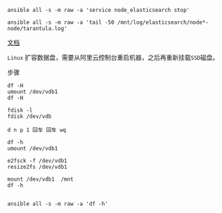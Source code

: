 ```
ansible all -s -m raw -a 'service node_elasticsearch stop'

ansible all -s -m raw -a 'tail -50 /mnt/log/elasticsearch/node*-node/tarantula.log'
```

[文档](https://help.aliyun.com/document_detail/25452.html?spm=5176.2020520101.0.0.6029e411FEqeGg)

`Linux` 扩容数据盘，需要从阿里云控制台重启机器，之后再重新挂载`SSD`磁盘。

步骤

```
df -H
umount /dev/vdb1
df -H

fdisk -l
fdisk /dev/vdb

d n p 1 回车 回车 wq

df -h
umount /dev/vdb1

e2fsck -f /dev/vdb1
resize2fs /dev/vdb1

mount /dev/vdb1  /mnt
df -h


ansible all -s -m raw -a 'df -h'
```




